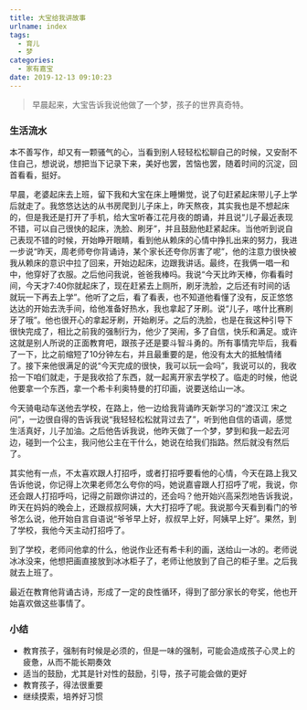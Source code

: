 ```yaml
---
title: 大宝给我讲故事
urlname: index
tags:
  - 育儿
  - 梦
categories:
  - 家有嘉宝
date: 2019-12-13 09:10:23
---
```

<!-- Hexo daybreak git vb.net 健康 博客设置 网络日志 软件列表 魔法书签 -->
<!--![图]() -->
<!--[]() -->

> 早晨起来，大宝告诉我说他做了一个梦，孩子的世界真奇特。

<!-- more -->

### 生活流水

本不善写作，却又有一颗骚气的心，当看到别人轻轻松松聊自己的时候，又安耐不住自己，想说说，想把当下记录下来，美好也罢，苦恼也罢，随着时间的沉淀，回首看看，挺好。

早晨，老婆起床去上班，留下我和大宝在床上睡懒觉，说了句赶紧起床带儿子上学后就走了。我悠悠达达的从书房爬到儿子床上，昨天熬夜，其实我也是不想起床的，但是我还是打开了手机，给大宝听春江花月夜的朗诵，并且说“儿子最近表现不错，可以自己很快的起床，洗脸、刷牙”，并且鼓励他赶紧起床。当他听到说自己表现不错的时候，开始睁开眼睛，看到他从赖床的心情中挣扎出来的努力，我进一步说“昨天，周老师夸你背诵诗，某个家长还夸你厉害了呢”，他的注意力很快被我从赖床的意识中拉了回来，开始边起床，边跟我讲话。最终，在我俩一唱一和中，他穿好了衣服。之后他问我说，爸爸我棒吗。我说“今天比昨天棒，你看看时间，今天才7:40你就起床了，现在赶紧去上厕所，刷牙洗脸，之后还有时间的话就玩一下再去上学”。他听了之后，看了看表，也不知道他看懂了没有，反正悠悠达达的开始去洗手间，给他准备好热水，我也拿起了牙刷。说“儿子，喀什比赛刷牙了哦”。他也很开心的拿起牙刷，开始刷牙。之后的洗脸，也是在我这种引导下很快完成了，相比之前我的强制行为，他少了哭闹，多了自信，快乐和满足。或许这就是别人所说的正面教育吧，跟孩子还是要斗智斗勇的。所有事情完毕后，我看了一下，比之前缩短了10分钟左右，并且最重要的是，他没有太大的抵触情绪了。接下来他很满足的说“今天完成的很快，我可以玩一会吗”，我说可以的，我收拾一下咱们就走，于是我收拾了东西，就一起离开家去学校了。临走的时候，他说他要拿一个东西，拿一个希卡利奥特曼的打印画，说要送给山一冰。

今天骑电动车送他去学校，在路上，他一边给我背诵昨天新学习的“渡汉江 宋之问”，一边很自得的告诉我说“我轻轻松松就背过去了”，听到他自信的语调，感觉生活真好，儿子加油。之后他告诉我说，他昨天做了一个梦，梦到和我一起去河边，碰到一个公主，我问他公主在干什么，她说在给我们指路。然后就没有然后了。

其实他有一点，不太喜欢跟人打招呼，或者打招呼要看他的心情，今天在路上我又告诉他说，你记得上次果老师怎么夸你的吗，她说嘉睿跟人打招呼了呢，我说，你还会跟人打招呼吗，记得之前跟你讲过的，还会吗？他开始兴高采烈地告诉我说，昨天在妈妈的晚会上，还跟叔叔阿姨，大大打招呼了呢。我说那今天看到看门的爷爷怎么说，他开始自言自语说“爷爷早上好，叔叔早上好，阿姨早上好”。果然，到了学校，我他今天主动打招呼了。

到了学校，老师问他拿的什么，他说作业还有希卡利的画，送给山一冰的。老师说冰冰没来，他想把画直接放到冰冰柜子了，老师让他放到了自己的柜子里。之后我就去上班了。

最近在教育他背诵古诗，形成了一定的良性循环，得到了部分家长的夸奖，他也开始喜欢做这些事情了。

### 小结
- 教育孩子，强制有时候是必须的，但是一味的强制，可能会造成孩子心灵上的疲惫，从而不能长期奏效
- 适当的鼓励，尤其是针对性的鼓励，引导，孩子可能会做的更好
- 教育孩子，得法很重要
- 继续摸索，培养好习惯
